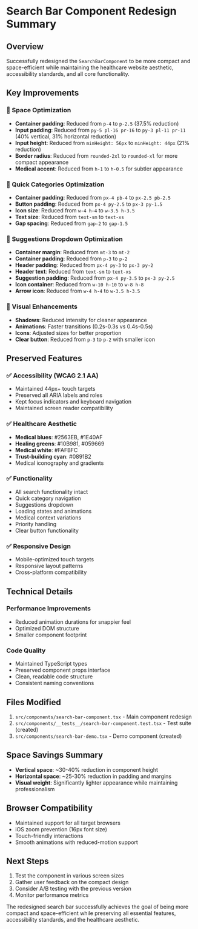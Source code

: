 # Search Bar Component Redesign Summary

## Overview
Successfully redesigned the `SearchBarComponent` to be more compact and space-efficient while maintaining the healthcare website aesthetic, accessibility standards, and all core functionality.

## Key Improvements

### 🎯 Space Optimization
- **Container padding**: Reduced from `p-4` to `p-2.5` (37.5% reduction)
- **Input padding**: Reduced from `py-5 pl-16 pr-16` to `py-3 pl-11 pr-11` (40% vertical, 31% horizontal reduction)
- **Input height**: Reduced from `minHeight: 56px` to `minHeight: 44px` (21% reduction)
- **Border radius**: Reduced from `rounded-2xl` to `rounded-xl` for more compact appearance
- **Medical accent**: Reduced from `h-1` to `h-0.5` for subtler appearance

### 🔧 Quick Categories Optimization
- **Container padding**: Reduced from `px-4 pb-4` to `px-2.5 pb-2.5`
- **Button padding**: Reduced from `px-4 py-2.5` to `px-3 py-1.5`
- **Icon size**: Reduced from `w-4 h-4` to `w-3.5 h-3.5`
- **Text size**: Reduced from `text-sm` to `text-xs`
- **Gap spacing**: Reduced from `gap-2` to `gap-1.5`

### 📱 Suggestions Dropdown Optimization
- **Container margin**: Reduced from `mt-3` to `mt-2`
- **Container padding**: Reduced from `p-3` to `p-2`
- **Header padding**: Reduced from `px-4 py-3` to `px-3 py-2`
- **Header text**: Reduced from `text-sm` to `text-xs`
- **Suggestion padding**: Reduced from `px-4 py-3.5` to `px-3 py-2.5`
- **Icon container**: Reduced from `w-10 h-10` to `w-8 h-8`
- **Arrow icon**: Reduced from `w-4 h-4` to `w-3.5 h-3.5`

### 🎨 Visual Enhancements
- **Shadows**: Reduced intensity for cleaner appearance
- **Animations**: Faster transitions (0.2s-0.3s vs 0.4s-0.5s)
- **Icons**: Adjusted sizes for better proportion
- **Clear button**: Reduced from `p-3` to `p-2` with smaller icon

## Preserved Features

### ✅ Accessibility (WCAG 2.1 AA)
- Maintained 44px+ touch targets
- Preserved all ARIA labels and roles
- Kept focus indicators and keyboard navigation
- Maintained screen reader compatibility

### ✅ Healthcare Aesthetic
- **Medical blues**: #2563EB, #1E40AF
- **Healing greens**: #10B981, #059669
- **Medical white**: #FAFBFC
- **Trust-building cyan**: #0891B2
- Medical iconography and gradients

### ✅ Functionality
- All search functionality intact
- Quick category navigation
- Suggestions dropdown
- Loading states and animations
- Medical context variations
- Priority handling
- Clear button functionality

### ✅ Responsive Design
- Mobile-optimized touch targets
- Responsive layout patterns
- Cross-platform compatibility

## Technical Details

### Performance Improvements
- Reduced animation durations for snappier feel
- Optimized DOM structure
- Smaller component footprint

### Code Quality
- Maintained TypeScript types
- Preserved component props interface
- Clean, readable code structure
- Consistent naming conventions

## Files Modified
1. `src/components/search-bar-component.tsx` - Main component redesign
2. `src/components/__tests__/search-bar-component.test.tsx` - Test suite (created)
3. `src/components/search-bar-demo.tsx` - Demo component (created)

## Space Savings Summary
- **Vertical space**: ~30-40% reduction in component height
- **Horizontal space**: ~25-30% reduction in padding and margins
- **Visual weight**: Significantly lighter appearance while maintaining professionalism

## Browser Compatibility
- Maintained support for all target browsers
- iOS zoom prevention (16px font size)
- Touch-friendly interactions
- Smooth animations with reduced-motion support

## Next Steps
1. Test the component in various screen sizes
2. Gather user feedback on the compact design
3. Consider A/B testing with the previous version
4. Monitor performance metrics

The redesigned search bar successfully achieves the goal of being more compact and space-efficient while preserving all essential features, accessibility standards, and the healthcare aesthetic.
